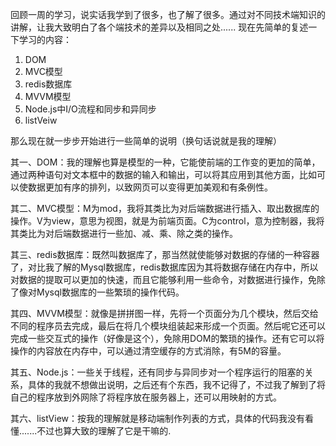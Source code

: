 
回顾一周的学习，说实话我学到了很多，也了解了很多。通过对不同技术端知识的讲解，让我大致明白了各个端技术的差异以及相同之处...... 现在先简单的复述一下学习的内容：

1. DOM
1. MVC模型
1. redis数据库
1. MVVM模型
1. Node.js中I/O流程和同步和异同步
1. listVeiw
 
那么现在就一步步开始进行一些简单的说明（换句话说就是我的理解） 

其一、DOM：我的理解也算是模型的一种，它能使前端的工作变的更加的简单，通过两种语句对文本框中的数据的输入和输出，可以将其应用到其他方面，比如可以使数据更加有序的排列，以致网页可以变得更加美观和有条例性。

其二、MVC模型：M为mod，我将其类比为对后端数据进行插入、取出数据库的操作。V为view，意思为视图，就是为前端页面。C为control，意为控制器，我将其类比为对后端数据进行一些加、减、乘、除之类的操作。

其三、redis数据库：既然叫数据库了，那当然就使能够对数据的存储的一种容器了，对比我了解的Mysql数据库，redis数据库因为其将数据存储在内存中，所以对数据的提取可以更加的快速，而且它能够利用一些命令，对数据进行操作，免除了像对Mysql数据库的一些繁琐的操作代码。

其四、MVVM模型：就像是拼拼图一样，先将一个页面分为几个模块，然后交给不同的程序员去完成，最后在将几个模块组装起来形成一个页面。然后呢它还可以完成一些交互式的操作（好像是这个），免除用DOM的繁琐的操作。还有它可以将操作的内容放在内存中，可以通过清空缓存的方式消除，有5M的容量。

其五、Node.js：一些关于线程，还有同步与异同步对一个程序运行的阻塞的关系，具体的我就不想做出说明，之后还有个东西，我不记得了，不过我了解到了将自己的程序放到外网除了将程序放在服务器上，还可以用映射的方式。

其六、listView：按我的理解就是移动端制作列表的方式，具体的代码我没有看懂.......不过也算大致的理解了它是干嘛的.